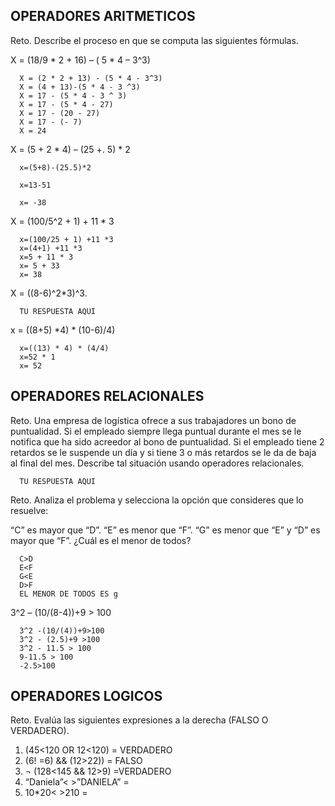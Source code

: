 ## OPERADORES ARITMETICOS
Reto. Describe el proceso en que se computa las siguientes fórmulas.

X = (18/9 * 2 + 16) – ( 5 * 4 – 3^3)

      X = (2 * 2 + 13) - (5 * 4 - 3^3)
      X = (4 + 13)-(5 * 4 - 3 ^3)
      X = 17 - (5 * 4 - 3 ^ 3)
      X = 17 - (5 * 4 - 27)
      X = 17 - (20 - 27)
      X = 17 - (- 7)
      X = 24

X = (5 + 2 * 4) – (25 +. 5) * 2

      x=(5+8)-(25.5)*2
      
      x=13-51
      
      x= -38


X = (100/5^2 + 1) + 11 * 3

      x=(100/25 + 1) +11 *3
      x=(4+1) +11 *3
      x=5 + 11 * 3
      x= 5 + 33
      x= 38
      

X = ((8-6)^2*3)^3.

      TU RESPUESTA AQUI

x = ((8+5) *4) * (10-6)/4) 

      x=((13) * 4) * (4/4)
      x=52 * 1
      x= 52

## OPERADORES RELACIONALES
Reto. Una empresa de logística ofrece a sus trabajadores un bono de
puntualidad. Si el empleado siempre llega puntual durante el mes se le
notifica que ha sido acreedor al bono de puntualidad. Si el empleado tiene
2 retardos se le suspende un día y si tiene 3 o más retardos se le da de
baja al final del mes. Describe tal situación usando operadores
relacionales.

      TU RESPUESTA AQUI

Reto. Analiza el problema y selecciona la opción que consideres que lo
resuelve:

“C” es mayor que “D”. “E” es menor que “F”. “G” es menor que “E” y “D” es
mayor que “F”. ¿Cuál es el menor de todos?

      C>D
      E<F
      G<E
      D>F
      EL MENOR DE TODOS ES g

3^2 – (10/(8-4))+9 > 100 

      3^2 -(10/(4))+9>100
      3^2 - (2.5)+9 >100
      3^2 - 11.5 > 100
      9-11.5 > 100
      -2.5>100


## OPERADORES LOGICOS
Reto. Evalúa las siguientes expresiones a la derecha (FALSO O VERDADERO).
1) (45<120 OR 12<120) = VERDADERO
2) (6! =6) && (12>22)) = FALSO
3) ¬ (128<145 && 12>9) =VERDADERO
4) “Daniela”< >”DANIELA” =
5) 10*20< >210 =
